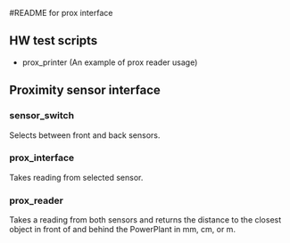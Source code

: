 #README for prox interface



## HW test scripts
* prox_printer (An example of prox reader usage)

## Proximity sensor interface
### sensor_switch
Selects between front and back sensors.

### prox_interface
Takes reading from selected sensor.

### prox_reader
Takes a reading from both sensors and returns the distance to the closest object in front of and behind the PowerPlant in mm, cm, or m.

